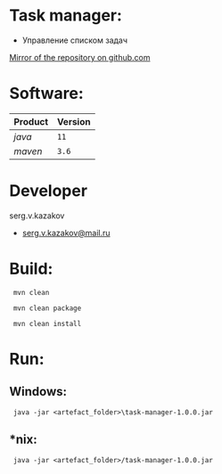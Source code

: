 # Task manager:
* Управление списком задач

[Mirror of the repository on github.com](https://github.com/ksv-viz/jse)

# Software:
Product | Version
--- | ---
*java* | `11`
*maven* | `3.6`

# Developer
 serg.v.kazakov
 * serg.v.kazakov@mail.ru

# Build:
```
 mvn clean
```
```
 mvn clean package
```
```
 mvn clean install 
```

# Run:
## Windows:
```
 java -jar <artefact_folder>\task-manager-1.0.0.jar
```
## *nix:
```
 java -jar <artefact_folder>/task-manager-1.0.0.jar
```
